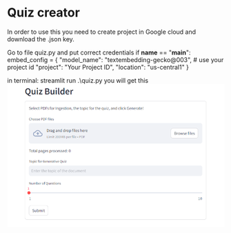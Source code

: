 # Quiz creator
In order to use this you need to create project in Google cloud and download the .json key.

Go to file quiz.py and put correct credentials
if __name__ == "__main__":
    embed_config = {
        "model_name": "textembedding-gecko@003",
        # use your project id
        "project": "Your Project ID",
        "location": "us-central1"
    }

in terminal:
streamlit run .\quiz.py
you will get this
![First Page](quiz_first_page.png)
